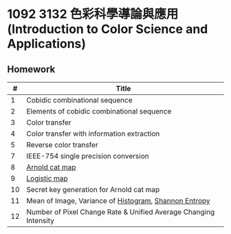 # 1092 3132 色彩科學導論與應用 (Introduction to Color Science and Applications)

## Homework

| #    | Title                                                        |
| ---- | ------------------------------------------------------------ |
| 1    | Cobidic combinational sequence                               |
| 2    | Elements of cobidic combinational sequence                   |
| 3    | Color transfer                                               |
| 4    | Color transfer with information extraction                   |
| 5    | Reverse color transfer                                       |
| 7    | IEEE-754 single precision conversion                         |
| 8    | [Arnold cat map](https://en.wikipedia.org/wiki/Arnold%27s_cat_map) |
| 9    | [Logistic map](https://en.wikipedia.org/wiki/Logistic_map)   |
| 10   | Secret key generation for Arnold cat map                     |
| 11   | Mean of Image, Variance of [Histogram](https://en.wikipedia.org/wiki/Image_histogram), [Shannon Entropy](https://en.wikipedia.org/wiki/Entropy_(information_theory)) |
| 12   | Number of Pixel Change Rate & Unified Average Changing Intensity |

